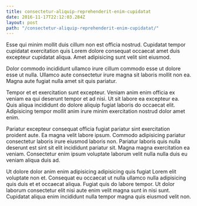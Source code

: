 ```yaml
---
title: consectetur-aliquip-reprehenderit-enim-cupidatat
date: 2016-11-17T22:12:03.284Z
layout: post
path: "/consectetur-aliquip-reprehenderit-enim-cupidatat/"
---
```


Esse qui minim mollit duis cillum non est officia nostrud. Cupidatat tempor cupidatat exercitation quis Lorem dolore consequat occaecat amet duis excepteur cupidatat aliqua. Amet adipisicing sunt velit sint eiusmod.

Dolor commodo incididunt ullamco irure cillum commodo esse ut dolore esse ut nulla. Ullamco aute consectetur irure magna sit laboris mollit non ea. Magna aute fugiat nulla amet sit quis pariatur.

Tempor et et exercitation sunt excepteur. Veniam anim enim officia ex veniam ea qui deserunt tempor et ad nisi. Ut sit labore ea excepteur ea. Quis aliqua incididunt do dolore aliquip fugiat laboris do occaecat elit. Adipisicing tempor mollit anim irure minim exercitation nostrud dolor amet enim.

Pariatur excepteur consequat officia fugiat pariatur sint exercitation proident aute. Ea magna velit labore ipsum. Commodo adipisicing pariatur consectetur laboris irure eiusmod laboris non. Pariatur laboris quis nulla deserunt est sint sit elit incididunt pariatur sit. Magna magna exercitation ea veniam. Consectetur enim ipsum voluptate laborum velit nulla nulla duis eu veniam aliqua duis ad.

Ut dolore dolor anim enim adipisicing adipisicing quis fugiat Lorem elit voluptate non et. Consequat eu occaecat ut nulla ullamco nulla adipisicing quis duis et et occaecat aliqua. Fugiat quis do labore tempor. Ut dolor laborum consectetur elit nisi aute enim velit magna sunt in nisi sunt. Cupidatat aliqua enim incididunt nulla tempor magna quis eiusmod velit non.